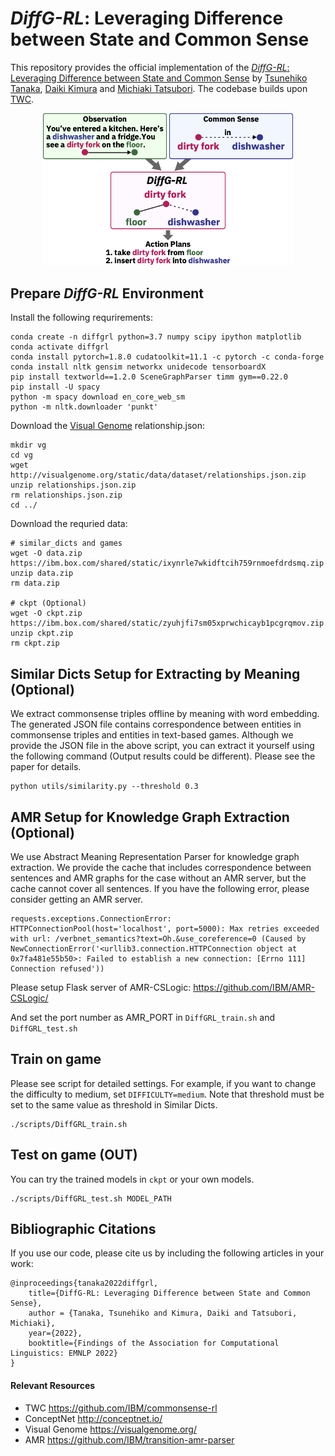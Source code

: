 # *DiffG-RL*: Leveraging Difference between State and Common Sense
This repository provides the official implementation of the [*DiffG-RL*: Leveraging Difference between State and Common Sense](https://arxiv.org/abs/2211.16002) by [Tsunehiko Tanaka](https://tsunehiko.github.io/), [Daiki Kimura](http://ibm.biz/daiki-kimura) and [Michiaki Tatsubori](https://researcher.watson.ibm.com/researcher/view.php?person=jp-MICH). The codebase builds upon [TWC](https://github.com/IBM/commonsense-rl).

<div align="center">
  <img src="./teaser.png" width=400>
</div>


## Prepare *DiffG-RL* Environment

Install the following requrirements:
```
conda create -n diffgrl python=3.7 numpy scipy ipython matplotlib
conda activate diffgrl
conda install pytorch=1.8.0 cudatoolkit=11.1 -c pytorch -c conda-forge
conda install nltk gensim networkx unidecode tensorboardX
pip install textworld==1.2.0 SceneGraphParser timm gym==0.22.0
pip install -U spacy
python -m spacy download en_core_web_sm
python -m nltk.downloader 'punkt'
```

Download the [Visual Genome](https://visualgenome.org/) relationship.json:
```
mkdir vg
cd vg
wget http://visualgenome.org/static/data/dataset/relationships.json.zip
unzip relationships.json.zip
rm relationships.json.zip
cd ../
```

Download the requried data:
```
# similar_dicts and games
wget -O data.zip https://ibm.box.com/shared/static/ixynrle7wkidftcih759rnmoefdrdsmq.zip
unzip data.zip
rm data.zip

# ckpt (Optional)
wget -O ckpt.zip https://ibm.box.com/shared/static/zyuhjfi7sm05xprwchicayb1pcgrqmov.zip
unzip ckpt.zip
rm ckpt.zip
```

## Similar Dicts Setup for Extracting by Meaning (Optional)
We extract commonsense triples offline by meaning with word embedding. The generated JSON file contains correspondence between entities in commonsense triples and entities in text-based games. Although we provide the JSON file in the above script, you can extract it yourself using the following command (Output results could be different). Please see the paper for details.
```
python utils/similarity.py --threshold 0.3
```

## AMR Setup for Knowledge Graph Extraction (Optional)

We use Abstract Meaning Representation Parser for knowledge graph extraction. We provide the cache that includes correspondence between sentences and AMR graphs for the case without an AMR server, but the cache cannot cover all sentences. If you have the following error, please consider getting an AMR server.

```
requests.exceptions.ConnectionError: HTTPConnectionPool(host='localhost', port=5000): Max retries exceeded with url: /verbnet_semantics?text=Oh.&use_coreference=0 (Caused by NewConnectionError('<urllib3.connection.HTTPConnection object at 0x7fa481e55b50>: Failed to establish a new connection: [Errno 111] Connection refused'))
```

Please setup Flask server of AMR-CSLogic: https://github.com/IBM/AMR-CSLogic/

And set the port number as AMR_PORT in `DiffGRL_train.sh` and `DiffGRL_test.sh`

## Train on game

Please see script for detailed settings. For example, if you want to change the difficulty to medium, set `DIFFICULTY=medium`. Note that threshold must be set to the same value as threshold in Similar Dicts.
```
./scripts/DiffGRL_train.sh
```

## Test on game (OUT)
You can try the trained models in `ckpt` or your own models.
```
./scripts/DiffGRL_test.sh MODEL_PATH
```

## Bibliographic Citations
If you use our code, please cite us by including the following articles in your work:

```
@inproceedings{tanaka2022diffgrl,
    title={DiffG-RL: Leveraging Difference between State and Common Sense},
    author = {Tanaka, Tsunehiko and Kimura, Daiki and Tatsubori, Michiaki},
    year={2022},
    booktitle={Findings of the Association for Computational Linguistics: EMNLP 2022}
}
```

#### Relevant Resources
* TWC https://github.com/IBM/commonsense-rl
* ConceptNet http://conceptnet.io/
* Visual Genome https://visualgenome.org/
* AMR https://github.com/IBM/transition-amr-parser
